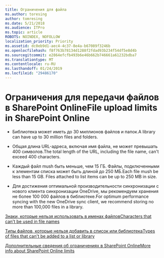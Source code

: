 ```yaml
---
title: Ограничения для файла
ms.author: toresing
author: tomresing
ms.date: 5/21/2018
ms.audience: ITPro
ms.topic: article
ROBOTS: NOINDEX, NOFOLLOW
localization_priority: Priority
ms.assetid: dc0eb9d1-aec4-4c37-8e4a-b67089f3246b
ms.openlocfilehash: f8f763b78134d1288f2fdad93b234f54df5e8d4b
ms.sourcegitcommit: e2864efcfb493b6e46b662b746661a61232bdba7
ms.translationtype: MT
ms.contentlocale: ru-RU
ms.lasthandoff: 01/24/2019
ms.locfileid: "29486170"
---
```

# <a name="file-upload-limits-in-sharepoint-online"></a><span data-ttu-id="8e538-102">Ограничения для передачи файлов в SharePoint Online</span><span class="sxs-lookup"><span data-stu-id="8e538-102">File upload limits in SharePoint Online</span></span>

- <span data-ttu-id="8e538-103">Библиотека может иметь до 30 миллионов файлов и папок.</span><span class="sxs-lookup"><span data-stu-id="8e538-103">A library can have up to 30 million files and folders.</span></span>
    
- <span data-ttu-id="8e538-104">Общая длина URL-адреса, включая имя файла, не может превышать 400 символов.</span><span class="sxs-lookup"><span data-stu-id="8e538-104">The total length of the URL, including the file name, can't exceed 400 characters.</span></span>
    
- <span data-ttu-id="8e538-p101">Каждый файл mush быть меньше, чем 15 ГБ. Файлы, подключенными к элементам списка может быть длиной до 250 МБ.</span><span class="sxs-lookup"><span data-stu-id="8e538-p101">Each file mush be less than 15 GB. Files attached to list items can be up to 250 MB in size.</span></span>
    
- <span data-ttu-id="8e538-107">Для достижения оптимальной производительности синхронизации с нового клиента синхронизации OneDrive, мы рекомендуем хранения не более 100 000 файлов в библиотеке.</span><span class="sxs-lookup"><span data-stu-id="8e538-107">For optimum performance syncing with the new OneDrive sync client, we recommend storing no more than 100,000 files in a library.</span></span> 
    
[<span data-ttu-id="8e538-108">Знаки, которые нельзя использовать в именах файлов</span><span class="sxs-lookup"><span data-stu-id="8e538-108">Characters that can't be used in file names</span></span>](https://go.microsoft.com/fwlink/?linkid=866430)
  
[<span data-ttu-id="8e538-109">Типы файлов, которые нельзя добавить в список или библиотека</span><span class="sxs-lookup"><span data-stu-id="8e538-109">Types of files that can't be added to a list or library</span></span>](https://go.microsoft.com/fwlink/?linkid=273757)
  
[<span data-ttu-id="8e538-110">Дополнительные сведения об ограничениях в SharePoint Online</span><span class="sxs-lookup"><span data-stu-id="8e538-110">More info about SharePoint Online limits</span></span>](https://go.microsoft.com/fwlink/?linkid=271273)
  

